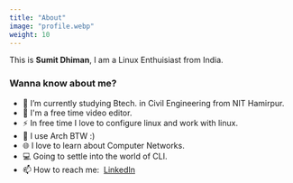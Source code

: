 ```yaml
---
title: "About"
image: "profile.webp"
weight: 10
---
```


This is **Sumit Dhiman**, I am a Linux Enthuisiast from India.

### Wanna know about me?

- 🔭 I’m currently studying Btech. in Civil Engineering from NIT Hamirpur.
- 🌱 I'm a free time video editor.
- ⚡ In free time I love to configure linux and work with linux.
- 🌱 I use Arch BTW :)
- 🌐 I love to learn about Computer Networks.
- 💻 Going to settle into the world of CLI.
- 📫 How to reach me: &nbsp;[LinkedIn](https://www.linkedin.com/in/20bce091-sumit)
